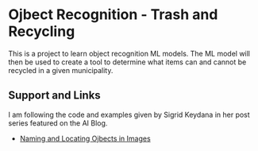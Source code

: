 # Ojbect Recognition - Trash and Recycling

This is a project to learn object recognition ML models. The ML model will then be used to create a tool to determine what items can and cannot be recycled in a given municipality.

## Support and Links

I am following the code and examples given by Sigrid Keydana in her post series featured on the AI Blog.
* [Naming and Locating Ojbects in Images](https://blogs.rstudio.com/ai/posts/2018-11-05-naming-locating-objects/)
